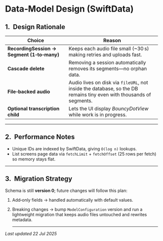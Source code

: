 # Data‑Model Design (SwiftData)

## 1.  Design Rationale

| Choice | Reason |
|--------|--------|
| **RecordingSession → Segment (1‑to‑many)** | Keeps each audio file small (~30 s) making retries and uploads fast. |
| **Cascade delete** | Removing a session automatically removes its segments—no orphan data. |
| **File‑backed audio** | Audio lives on disk via `fileURL`, not inside the database, so the DB remains tiny even with thousands of segments. |
| **Optional transcription child** | Lets the UI display *BouncyDotView* while work is in progress. |

---

## 2.  Performance Notes

* Unique IDs are indexed by SwiftData, giving `O(log n)` lookups.
* List screens page data via `fetchLimit` + `fetchOffset`
  (25 rows per fetch) so memory stays flat.

---

## 3.  Migration Strategy

Schema is still **version 0**; future changes will follow this plan:

1. Add‑only fields → handled automatically with default values.  
2. Breaking changes → bump `ModelConfiguration` version and run a
   lightweight migration that keeps audio files untouched
   and rewrites metadata.

   ---

*Last updated 22 Jul 2025*
